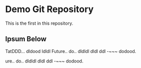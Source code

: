 # Demo Git Repository 

This is the first in this repository.

## Ipsum Below
TatDDD...  dldood  ldldl
Future..  do..  	dldldl
dldl
ddl  -~~~  dodood.

ure..  do..  	dldldl
dldl
ddl  -~~~  dodood.